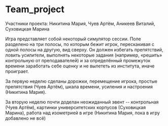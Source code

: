 # Team_project
Участники проекта: Никитина Мария, Чуев Артём, Аникеев Виталий, Суховицкая Марина

Игра представляет собой некоторый симулятор сессии. Поле разделено на три полосы, по которым бежит игрок, перескакивая с одной полосы на другую, вид сверху. Он должен избегать препятствий, ловить усилители, выполнять некоторые задания (например, «решить» контрольную от преподавателей) и за определённый промежуток времени заработать себе оценку и не вылететь из института, иначе проиграет.

За первую неделю сделаны дорожки, перемещение игрока, простые препятствия (Чуев Артём), шкала времени, усиления и настроения (Никитина Мария).

За вторую неделю почти доделан неожиданный эвент -- контрольная (Чуев Артём), картинки университетских корпусов (Суховицкая Марина), работа над изометрией в игре (Никитина Мария, пока в игру добавлено не всё)
